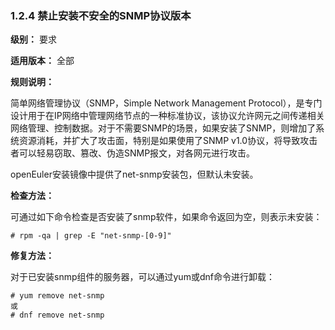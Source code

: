 ### 1.2.4 禁止安装不安全的SNMP协议版本

**级别：** 要求

**适用版本：** 全部

**规则说明：** 

简单网络管理协议（SNMP，Simple Network Management Protocol），是专门设计用于在IP网络中管理网络节点的一种标准协议，该协议允许网元之间传递相关网络管理、控制数据。对于不需要SNMP的场景，如果安装了SNMP，则增加了系统资源消耗，并扩大了攻击面，特别是如果使用了SNMP v1.0协议，将导致攻击者可以轻易窃取、篡改、伪造SNMP报文，对各网元进行攻击。

openEuler安装镜像中提供了net-snmp安装包，但默认未安装。

**检查方法：** 

可通过如下命令检查是否安装了snmp软件，如果命令返回为空，则表示未安装：

```
# rpm -qa | grep -E "net-snmp-[0-9]"
```

**修复方法：** 

对于已安装snmp组件的服务器，可以通过yum或dnf命令进行卸载：

```
# yum remove net-snmp
或
# dnf remove net-snmp
```